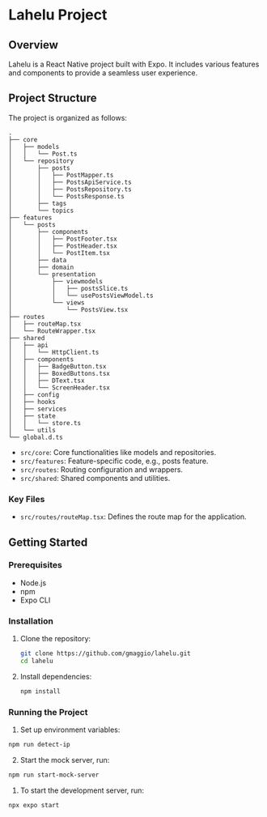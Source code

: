 # Lahelu Project

## Overview

Lahelu is a React Native project built with Expo. It includes various features and components to provide a seamless user experience.

## Project Structure

The project is organized as follows:

```
.
├── core
│   ├── models
│   │   └── Post.ts
│   └── repository
│       ├── posts
│       │   ├── PostMapper.ts
│       │   ├── PostsApiService.ts
│       │   ├── PostsRepository.ts
│       │   └── PostsResponse.ts
│       ├── tags
│       └── topics
├── features
│   └── posts
│       ├── components
│       │   ├── PostFooter.tsx
│       │   ├── PostHeader.tsx
│       │   └── PostItem.tsx
│       ├── data
│       ├── domain
│       └── presentation
│           ├── viewmodels
│           │   ├── postsSlice.ts
│           │   └── usePostsViewModel.ts
│           └── views
│               └── PostsView.tsx
├── routes
│   ├── routeMap.tsx
│   └── RouteWrapper.tsx
├── shared
│   ├── api
│   │   └── HttpClient.ts
│   ├── components
│   │   ├── BadgeButton.tsx
│   │   ├── BoxedButtons.tsx
│   │   ├── DText.tsx
│   │   └── ScreenHeader.tsx
│   ├── config
│   ├── hooks
│   ├── services
│   ├── state
│   │   └── store.ts
│   └── utils
└── global.d.ts
```

- `src/core`: Core functionalities like models and repositories.
- `src/features`: Feature-specific code, e.g., posts feature.
- `src/routes`: Routing configuration and wrappers.
- `src/shared`: Shared components and utilities.

### Key Files

- `src/routes/routeMap.tsx`: Defines the route map for the application.

## Getting Started

### Prerequisites

- Node.js
- npm
- Expo CLI

### Installation

1. Clone the repository:

    ```sh
    git clone https://github.com/gmaggio/lahelu.git
    cd lahelu
    ```

2. Install dependencies:

    ```sh
    npm install
    ```

### Running the Project

1. Set up environment variables:

```sh
npm run detect-ip
```

2. Start the mock server, run:

```sh
npm run start-mock-server
```

1. To start the development server, run:

```sh
npx expo start
```
